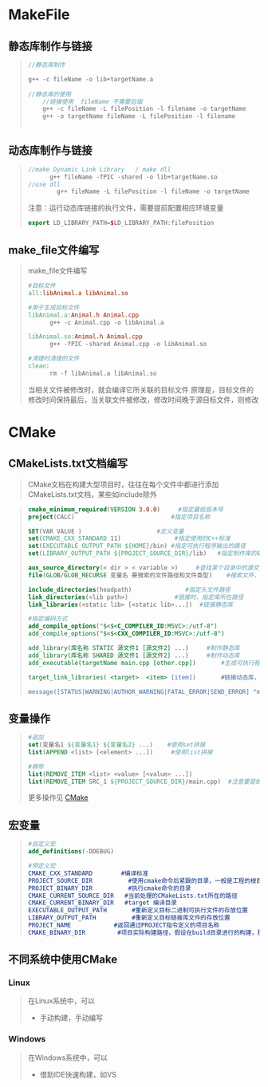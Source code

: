 # MakeFile

## 静态库制作与链接

> ```c++
> //静态库制作
> 
> g++ -c fileName -o lib+targetName.a
>     
> //静态库的使用
>     //链接使用  fileName 不需要后缀
>     g++ -c fileName -L filePosition -l filename -o targetName
>     g++ -o targetName fileName -L filePosition -l filename
>  
> ```

## 动态库制作与链接

> ```c++
> //make Dynamic Link Library   / make dll
> 		g++ fileName -fPIC -shared -o lib+targetName.so
> //use dll
>         g++ fileName -L filePosition -l fileName -o targetName
> 
> ```
>
> 注意：运行动态库链接的执行文件，需要提前配置相应环境变量
>
> ```c++
> export LD_LIBRARY_PATH=$LD_LIBRARY_PATH:filePosition
> ```

## make_file文件编写

> make_file文件编写
>
> ```makefile
> #目标文件
> all:libAnimal.a libAnimal.so
> 
> #用于生成目标文件
> libAnimal.a:Animal.h Animal.cpp
> 		g++ -c Animal.cpp -o libAnimal.a
> 
> libAnimal.so:Animal.h Animal.cpp
> 		g++ -fPIC -shared Animal.cpp -o libAnimal.so
> 
> #清理时清理的文件
> clean: 
> 		rm -f libAnimal.a libAnimal.so
> ```
>
> 当相关文件被修改时，就会编译它所关联的目标文件
> 原理是，目标文件的修改时间保持最后，当关联文件被修改，修改时间晚于源目标文件，则修改

# CMake

## CMakeLists.txt文档编写

> CMake文档在构建大型项目时，往往在每个文件中都进行添加CMakeLists.txt文档，某些如include除外

> ```cmake
> cmake_minimum_required(VERSION 3.0.0)  	#指定最低版本号 
> project(CALC) 						  #指定项目名称   
> 
> SET(VAR VALUE ) 					  #定义变量
> set(CMAKE_CXX_STANDARD 11)			   #指定使用的C++标准
> set(EXECUTABLE_OUTPUT_PATH ${HOME}/bin) #指定可执行程序输出的路径
> set(LIBRARY_OUTPUT_PATH ${PROJECT_SOURCE_DIR}/lib)   #指定制作库的输出路径
> 
> aux_source_directory(< dir > < variable >)     #查找某个目录中的源文件，并添加到集合中
> file(GLOB/GLOB_RECURSE 变量名 要搜索的文件路径和文件类型)    #搜索文件，并添加到集合中
> 
> include_directories(headpath)               #指定头文件路径
> link_directories(<lib path>)			   #链接时，指定库所在路径
> link_libraries(<static lib> [<static lib>...])  #链接静态库
> 
> #指定编码方式
> add_compile_options("$<$<C_COMPILER_ID:MSVC>:/utf-8")
> add_compile_options("$<$<CXX_COMPILER_ID:MSVC>:/utf-8")
> 
> add_library(库名称 STATIC 源文件1 [源文件2] ...)     #制作静态库
> add_library(库名称 SHARED 源文件1 [源文件2] ...)     #制作动态库
> add_executable(targetName main.cpp [other.cpp]) 		#生成可执行程序
> 
> target_link_libraries( <target>  <item> [item]) 		#链接动态库，也可以用来链接静态库
> 
> message([STATUS|WARNING|AUTHOR_WARNING|FATAL_ERROR|SEND_ERROR] "message to display" ...)   #日志
> ```

## 变量操作

> ```cmake
> #追加
> set(变量名1 ${变量名1} ${变量名2} ...)    #使用set拼接
> list(APPEND <list> [<element> ...])     #使用list拼接
> 
> #移除
> list(REMOVE_ITEM <list> <value> [<value> ...])
> list(REMOVE_ITEM SRC_1 ${PROJECT_SOURCE_DIR}/main.cpp)  #注意要是绝对路径，否则移除失败
> ```
>
> 更多操作见 [CMake ](https://subingwen.cn/cmake/CMake-primer/)

## 宏变量

> ```cmake
> #自定义宏
> add_definitions(-DDEBUG)
> 
> #预定义宏
> CMAKE_CXX_STANDARD        #编译标准
> PROJECT_SOURCE_DIR		  #使用cmake命令后紧跟的目录，一般是工程的根目录
> PROJECT_BINARY_DIR		  #执行cmake命令的目录
> CMAKE_CURRENT_SOURCE_DIR   #当前处理的CMakeLists.txt所在的路径
> CMAKE_CURRENT_BINARY_DIR   #target 编译目录
> EXECUTABLE_OUTPUT_PATH	   #重新定义目标二进制可执行文件的存放位置
> LIBRARY_OUTPUT_PATH		   #重新定义目标链接库文件的存放位置
> PROJECT_NAME			  #返回通过PROJECT指令定义的项目名称
> CMAKE_BINARY_DIR	       #项目实际构建路径，假设在build目录进行的构建，那么得到的就是这个目录的路径
> 
> ```

## 不同系统中使用CMake

### Linux

> 在Linux系统中，可以
>
> - 手动构建，手动编写

### Windows

> 在Windows系统中，可以
>
> - 借助IDE快速构建，如VS
